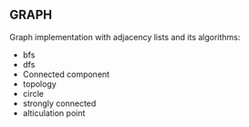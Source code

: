 ## GRAPH

Graph implementation with adjacency lists and its algorithms:
- bfs
- dfs
- Connected component
- topology
- circle
- strongly connected
- alticulation point
